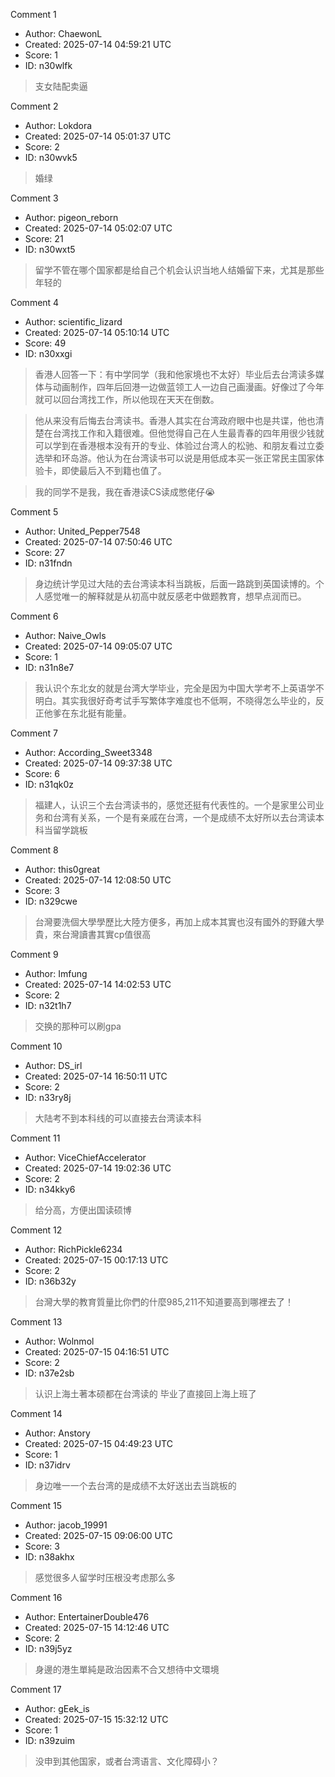 Comment 1

- Author: ChaewonL
- Created: 2025-07-14 04:59:21 UTC
- Score: 1
- ID: n30wlfk

> 支女陆配卖逼

Comment 2

- Author: Lokdora
- Created: 2025-07-14 05:01:37 UTC
- Score: 2
- ID: n30wvk5

> 婚绿

Comment 3

- Author: pigeon_reborn
- Created: 2025-07-14 05:02:07 UTC
- Score: 21
- ID: n30wxt5

> 留学不管在哪个国家都是给自己个机会认识当地人结婚留下来，尤其是那些年轻的

Comment 4

- Author: scientific_lizard
- Created: 2025-07-14 05:10:14 UTC
- Score: 49
- ID: n30xxgi

> 香港人回答一下：有中学同学（我和他家境也不太好）毕业后去台湾读多媒体与动画制作，四年后回港一边做蓝领工人一边自己画漫画。好像过了今年就可以回台湾找工作，所以他现在天天在倒数。

> 他从来没有后悔去台湾读书。香港人其实在台湾政府眼中也是共谍，他也清楚在台湾找工作和入籍很难。但他觉得自己在人生最青春的四年用很少钱就可以学到在香港根本没有开的专业、体验过台湾人的松驰、和朋友看过立委选举和环岛游。他认为在台湾读书可以说是用低成本买一张正常民主国家体验卡，即使最后入不到籍也值了。

> 我的同学不是我，我在香港读CS读成憋佬仔😭

Comment 5

- Author: United_Pepper7548
- Created: 2025-07-14 07:50:46 UTC
- Score: 27
- ID: n31fndn

> 身边统计学见过大陆的去台湾读本科当跳板，后面一路跳到英国读博的。个人感觉唯一的解释就是从初高中就反感老中做题教育，想早点润而已。

Comment 6

- Author: Naive_Owls
- Created: 2025-07-14 09:05:07 UTC
- Score: 1
- ID: n31n8e7

> 我认识个东北女的就是台湾大学毕业，完全是因为中国大学考不上英语学不明白。其实我很好奇考试手写繁体字难度也不低啊，不晓得怎么毕业的，反正他爹在东北挺有能量。

Comment 7

- Author: According_Sweet3348
- Created: 2025-07-14 09:37:38 UTC
- Score: 6
- ID: n31qk0z

> 福建人，认识三个去台湾读书的，感觉还挺有代表性的。一个是家里公司业务和台湾有关系，一个是有亲戚在台湾，一个是成绩不太好所以去台湾读本科当留学跳板

Comment 8

- Author: this0great
- Created: 2025-07-14 12:08:50 UTC
- Score: 3
- ID: n329cwe

> 台灣要洗個大學學歷比大陸方便多，再加上成本其實也沒有國外的野雞大學貴，來台灣讀書其實cp值很高

Comment 9

- Author: Imfung
- Created: 2025-07-14 14:02:53 UTC
- Score: 2
- ID: n32t1h7

> 交换的那种可以刷gpa

Comment 10

- Author: DS_irl
- Created: 2025-07-14 16:50:11 UTC
- Score: 2
- ID: n33ry8j

> 大陆考不到本科线的可以直接去台湾读本科

Comment 11

- Author: ViceChiefAccelerator
- Created: 2025-07-14 19:02:36 UTC
- Score: 2
- ID: n34kky6

> 给分高，方便出国读硕博

Comment 12

- Author: RichPickle6234
- Created: 2025-07-15 00:17:13 UTC
- Score: 2
- ID: n36b32y

> 台灣大學的教育質量比你們的什麼985,211不知道要高到哪裡去了！

Comment 13

- Author: Wolnmol
- Created: 2025-07-15 04:16:51 UTC
- Score: 2
- ID: n37e2sb

> 认识上海土著本硕都在台湾读的 毕业了直接回上海上班了

Comment 14

- Author: Anstory
- Created: 2025-07-15 04:49:23 UTC
- Score: 1
- ID: n37idrv

> 身边唯一一个去台湾的是成绩不太好送出去当跳板的

Comment 15

- Author: jacob_19991
- Created: 2025-07-15 09:06:00 UTC
- Score: 3
- ID: n38akhx

> 感觉很多人留学时压根没考虑那么多

Comment 16

- Author: EntertainerDouble476
- Created: 2025-07-15 14:12:46 UTC
- Score: 2
- ID: n39j5yz

> 身邊的港生單純是政治因素不合又想待中文環境

Comment 17

- Author: gEek_is
- Created: 2025-07-15 15:32:12 UTC
- Score: 1
- ID: n39zuim

> 没申到其他国家，或者台湾语言、文化障碍小？
